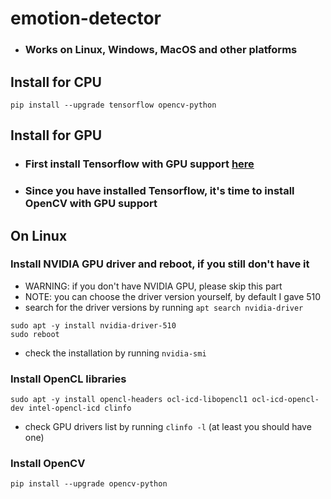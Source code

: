 # emotion-detector
* ### Works on Linux, Windows, MacOS and other platforms


## Install for CPU
```
pip install --upgrade tensorflow opencv-python
```


## Install for GPU

* ### First install Tensorflow with GPU support [here](https://www.tensorflow.org/install/pip)
* ### Since you have installed Tensorflow, it's time to install OpenCV with GPU support

## On Linux

### Install NVIDIA GPU driver and reboot, if you still don't have it
* WARNING: if you don't have NVIDIA GPU, please skip this part
* NOTE: you can choose the driver version yourself, by default I gave 510
* search for the driver versions by running `apt search nvidia-driver`
```
sudo apt -y install nvidia-driver-510
sudo reboot
```
* check the installation by running `nvidia-smi`

### Install OpenCL libraries
```
sudo apt -y install opencl-headers ocl-icd-libopencl1 ocl-icd-opencl-dev intel-opencl-icd clinfo
```
* check GPU drivers list by running `clinfo -l` (at least you should have one)

### Install OpenCV
```
pip install --upgrade opencv-python
```
